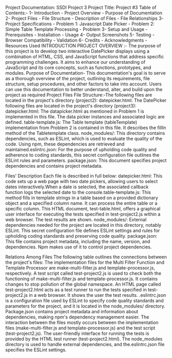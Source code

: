 Project Documentation: SSDI Project 3 Project Title: Project #3
Table of Contents:- 1- Introduction - Project Overview - Purpose of Documentation 2- Project Files - File Structure - Description of Files - File Relationships 3- Project Specifications - Problem 1: Javascript Date Picker - Problem 2: Simple Table Template Processing - Problem 3- Setup and Usage - Prerequisites - Installation - Usage 4- Output Screenshots 5- Testing - Browser Compatibility - Validation 6- Credits - Acknowledgments - Resources Used
      INTRODUCTION  PROJECT OVERVIEW :- The purpose of this project is to develop two interactive DatePicker displays using a combination of HTML, CSS, and JavaScript functions that address specific programming challenges. It aims to enhance our understanding of JavaScript and its core concepts, such as functions, prototypes, and modules. 
     Purpose of Documentation- This documentation's goal is to serve as a thorough overview of the project, outlining its requirements, file structure, setup procedures, and other factors to take into account. 
Users can use this documentation to better understand, alter, and build upon the project as required
     Project Files File Structure:-The following files are located in the project's directory (project2): datepicker.html: The DatePicker following files are located in the project's directory (project3): datepicker.html: The datapicker.html as mentioned in Problem 1 is implemented in this file. The data picker instances and associated logic are defined. table-template.js: The Table template (tableTemplate) implementation from Problem 2 is contained in this file. It describes the fillIn method of the Tabletemplate class. node_modules/: This directory contains dependencies, such as ESLint, which is used to evaluate the quality of the code. Using npm, these dependencies are retrieved and maintained.eslintrc.json: For the purpose of upholding code quality and adherence to coding standards, this secret configuration file outlines the ESLint rules and parameters. package.json: This document specifies project dependencies and contains project metadata.


Files' Description Each file is described in full below: datepicker.html: This code sets up a web page with two date pickers, allowing users to select dates interactively.When a date is selected, the associated callback function logs the selected date to the console.table-template.js: This method fills in template strings in a table based on a provided dictionary object and a specified column name. It can process the entire table or a specific column. This HTML document, test-table.html, offers a graphical user interface for executing the tests specified in test-project2.js within a web browser. The test results are shown. node_modules/: External dependencies needed for the project are located in this directory, notably ESLint. This secret configuration file defines ESLint settings and rules for upholding coding standards and preserving code quality. package.json: This file contains project metadata, including the name, version, and dependencies. Npm makes use of it to control project dependencies.

Relations Among Files The following table outlines the connections between the project's files: The implementation files for the Multi Filter Function and Template Processor are make-multi-filter.js and template-processor.js, respectively. A test script called test-project2.js is used to check both the functioning of make-multi-filter.js and template-processor.js. It contains changes to stop pollution of the global namespace. An HTML page called test-project2.html acts as a test runner to run the tests specified in test-project2.js in a web browser. It shows the user the test results. .eslintrc.json is a configuration file used by ESLint to specify code quality standards and parameters for the project, and it is located in the node_modules/ directory. Package.json contains project metadata and information about dependencies, making npm's dependency management easier. The interaction between the files mostly occurs between the implementation files (make-multi-filter.js and template-processor.js) and the test script (test-project2.js). The user-friendly interface for running the tests is provided by the HTML test runner (test-project2.html). The node_modules directory is used to handle external dependencies, and the.eslintrc.json file specifies the ESLint settings.
